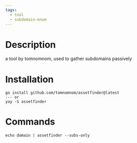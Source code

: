 ```yaml
---
tags:
  - tool
  - subdomain-enum
---
```

# Description
a tool by tomnomnom, used to gather subdomains passively

# Installation
```
go install github.com/tomnomnom/assetfinder@latest
--- or 
yay -S assetfinder
```

# Commands
`echo domain | assetfinder --subs-only`
